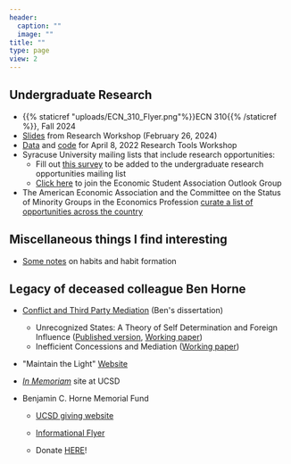 ```yaml
---
header:
  caption: ""
  image: ""
title: ""
type: page
view: 2
---
```


## Undergraduate Research

- {{% staticref "uploads/ECN_310_Flyer.png"%}}ECN 310{{% /staticref %}}, Fall 2024
- [Slides](presentation--Sp2024.pdf) from Research Workshop (February 26, 2024)
- [Data](CPS_2017.dta) and [code](Stata_CPS_workshop.do) for April 8, 2022 Research Tools Workshop
- Syracuse University mailing lists that include research opportunities:
   - Fill out [this survey](https://forms.gle/F5uYb1bDadVJ7DBi9) to be added to the undergraduate research opportunities mailing list
   - [Click here](https://esa.syr.edu/contact-esa/) to join the Economic Student Association Outlook Group
- The American Economic Association and the Committee on the Status of Minority Groups in the Economics Profession [curate a list of opportunities across the country](https://www.aeaweb.org/about-aea/committees/cswep/programs/resources/events2)  


## Miscellaneous things I find interesting

- [Some notes](habits/habits) on habits and habit formation

## Legacy of deceased colleague Ben Horne

- [Conflict and Third Party Mediation](https://escholarship.org/uc/item/5c70258g) (Ben's dissertation)

  - Unrecognized States: A Theory of Self Determination and Foreign Influence ([Published version](https://doi.org/10.1093/jleo/eww017), [Working paper](https://github.com/kbuzard/UnrecognizedStates/blob/master/draft.pdf))
  - Inefficient Concessions and Mediation ([Working paper](https://github.com/kbuzard/InefficientConcessions/blob/master/draft.pdf))

- "Maintain the Light" [Website](http://www.maintainthelight.org/Maintain_the_Light/Home.html)

- [*In Memoriam*](https://economics.ucsd.edu/faculty-and-research/in-memoriam/horne/index.html) site at UCSD

- Benjamin C. Horne Memorial Fund

  - [UCSD giving website](https://economics.ucsd.edu/alumni/give-back/horne-fund.html)
  
  - [Informational Flyer](BCH-Memorial-Fund.pdf)

  - Donate [HERE](https://giveto.ucsd.edu/giving/home/gift-referral/9655e0cc-3324-4d76-b1c4-b0e4d7e839e7)!